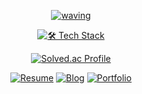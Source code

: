 <div align="center">

[![waving](https://capsule-render.vercel.app/api?type=venom&height=250&text=Jengdeuk&fontSize=50&color=gradient&customColorList=0,2,5,9,17,19,21,23)](https://github.com/Jengdeuk) <!----> <!--19-->

[![🛠️ Tech Stack](https://github-readme-tech-stack.vercel.app/api/cards?title=%F0%9F%9B%A0%EF%B8%8F+Tech+Stack&align=center&titleAlign=center&borderRadius=10&fontSize=22&lineHeight=5&lineCount=2&gap=5&width=350&bg=%230a192f&badge=%23192e4c&border=%23ffffff&titleColor=%23ffffff&line1=cplusplus%2CC%2B%2B%2C00599C%3Bcsharp%2Cc%2523%2C512BD4%3Bpython%2Cpython%2C3776AB%3B&line2=unrealengine%2CUnreal%2C0E1128%3Bunity%2Cunity%2CFFFFFF%3Bxbox%2Cdirectx%2C107C10%3B)](https://github.com/Jengdeuk)

[![Solved.ac Profile](http://mazassumnida.wtf/api/v2/generate_badge?boj=jengdeuk)](https://solved.ac/jengdeuk/)  

<a href="https://bit.ly/Jengdeuk" target='_blank'><img alt="Resume" src ="https://img.shields.io/badge/Resume-0D1117.svg?&style=for-the-badge&logo=Notion&logoColor=gray"/></a>
<a href="https://jengdeuk.tistory.com/" target='_blank'><img alt="Blog" src ="https://img.shields.io/badge/Blog-0D1117.svg?&style=for-the-badge&logo=Tistory&logoColor=orange"/></a>
<a href="https://www.youtube.com/@jengdeuk" target='_blank'><img alt="Portfolio" src ="https://img.shields.io/badge/Portfolio-0D1117.svg?&style=for-the-badge&logo=Youtube&logoColor=red"/></a>

</div>

<!--[![OPGC](https://api.opgc.me/githubs/users/jengdeuk/tag/?theme=basic)](https://opgc.me/#/users/jengdeuk)-->
<!--[![Solved.ac Zandi](http://mazandi.herokuapp.com/api?handle=jengdeuk&theme=cold)](https://solved.ac/jengdeuk/)-->
<!--[![Solved.ac Arena Badge](https://solvedac.junah.dev/v1/generate_badge?handle=jengdeuk)](https://solved.ac/profile/jengdeuk/arena)-->
<!--[![Solved.ac Profile2](https://github-readme-solvedac.hyp3rflow.vercel.app/api/?handle=jengdeuk)](https://solved.ac/jengdeuk/)-->
